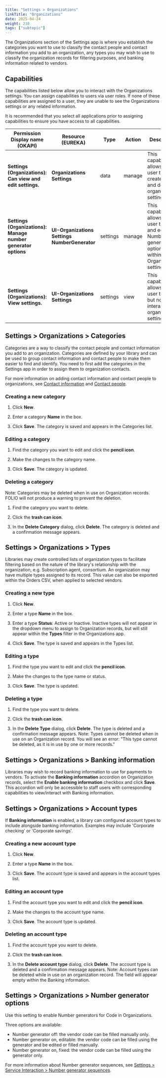 ```yaml
---
title: "Settings > Organizations"
linkTitle: "Organizations"
date: 2025-04-24
weight: 210
tags: ["subtopic"]   
---
```


The Organizations section of the Settings app is where you establish the categories you want to use to classify the contact people and contact information you add to an organization, any types you may wish to use to classify the organization records for filtering purposes, and banking information related to vendors.


## Capabilities

The capabilities listed below allow you to interact with the Organizations settings. You can assign capabilities to users via user roles. If none of these capabilities are assigned to a user, they are unable to see the Organizations settings or any related information.

It is recommended that you select all applications prior to assigning capabilities to ensure you have access to all capabilities.

|**Permission Display name (OKAPI)** | **Resource (EUREKA)** | Type | Action | Description |
| -------- | ------- | ------- | ------- | ------- |
|**Settings (Organizations): Can view and edit settings.** | **Organizations Settings** | data | manage | This capability allows the user to view, create, edit, and delete all organizations settings.|
|**Settings (Organizations): Manage number generator options** | **UI-Organizations Settings NumberGenerator** | settings | manage | This capability allows the user to view and edit Number generator options within Organizations settings.
|**Settings (Organizations): View settings.** | **UI-Organizations Settings** | settings | view | This capability allows the user to view, but not interact with, organizations settings.|




## Settings \> Organizations \> Categories

Categories are a way to classify the contact people and contact information you add to an organization. Categories are defined by your library and can be used to group contact information and contact people to make them easier to find and identify. You need to first add the categories in the Settings app in order to assign them to organization contacts.

For more information on adding contact information and contact people to organizations, see [Contact information](../../organizations/#contact-information) and [Contact people](../../organizations/#contact-people).


### Creating a new category

1. Click **New**.

2. Enter a category **Name** in the box.

3. Click **Save**. The category is saved and appears in the Categories list.


### Editing a category

1. Find the category you want to edit and click the **pencil icon**.

2. Make the changes to the category name.

3. Click **Save**. The category is updated.


### Deleting a category
Note: Categories may be deleted when in use on Organization records. FOLIO will not produce a warning to prevent the deletion.

1. Find the category you want to delete.

2. Click the **trash can icon**.

3. In the **Delete Category** dialog, click **Delete**. The category is deleted and a confirmation message appears. 


## Settings \> Organizations \> Types
Libraries may create controlled lists of organization types to facilitate filtering based on the nature of the library's relationship with the organization, e.g. Subscription agent, consortium. An organization may have multiple types assigned to its record. This value can also be exported within the Orders CSV, when applied to selected vendors.

### Creating a new type

1. Click **New**.

2. Enter a type **Name** in the box.

3. Enter a type **Status**: Active or Inactive. Inactive types will not appear in the dropdown menu to assign to Organization records, but will still appear within the **Types** filter in the Organizations app.

3. Click **Save**. The type is saved and appears in the Types list.


### Editing a type

1. Find the type you want to edit and click the **pencil icon**.

2. Make the changes to the type name or status.

3. Click **Save**. The type is updated.


### Deleting a type

1. Find the type you want to delete.

2. Click the **trash can icon**.

3. In the **Delete Type** dialog, click **Delete**. The type is deleted and a confirmation message appears. Note: Types cannot be deleted when in use on an Organization record. You will see an error: "This type cannot be deleted, as it is in use by one or more records."

## Settings \> Organizations \> Banking information
Libraries may wish to record banking information to use for payments to vendors. To activate the **Banking information** accordion on Organization records, select the **Enable banking information** checkbox and click **Save**. This accordion will only be accessible to staff users with corresponding capabilities to view/interact with Banking information.

## Settings \> Organizations \> Account types
If **Banking information** is enabled, a library can configured account types to include alongside banking information. Examples may include 'Corporate checking' or 'Corporate savings'.

### Creating a new account type

1. Click **New**.

2. Enter a type **Name** in the box.

3. Click **Save**. The account type is saved and appears in the account types list.


### Editing an account type

1. Find the account type you want to edit and click the **pencil icon**.

2. Make the changes to the account type name.

3. Click **Save**. The account type is updated.


### Deleting an account type

1. Find the account type you want to delete.

2. Click the **trash can icon**.

3. In the **Delete account type** dialog, click **Delete**. The account type is deleted and a confirmation message appears. Note: Account types can be deleted while in use on an organization record. The field will appear empty within the Banking information.

## Settings \> Organizations \> Number generator options
Use this setting to enable Number generators for Code in Organizations.

Three options are available:
* Number generator off: the vendor code can be filled manually only.
* Number generator on, editable: the vendor code can be filled using the generator and be edited or filled manually.
* Number generator on, fixed: the vendor code can be filled using the generator only.
  
For more information about Number generator sequences, see [Settings > Service Interaction > Number generator sequences](../../settings_service_interaction/settings_service_interaction/).

